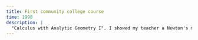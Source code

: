 ```yaml
---
title: First community college course
time: 1998
description: |
  "Calculus with Analytic Geometry I". I showed my teacher a Newton's method root-finder program I made for my TI-83 calculator, and at the end of class she surprised me by having me demonstrate it to the class. When I asked why she hadn't given me any warning, she asked, "Would that have made you less nervous?"
---
```

